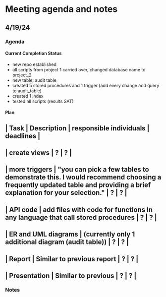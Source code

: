 # Meeting agenda and notes

## 4/19/24

### Agenda

#### Current Completion Status

- new repo established
- all scripts from project 1 carried over, changed database name to project_2
- new table: audit table
- created 5 stored procedures and 1 trigger (add every change and query to audit_table)
- created 1 index
- tested all scripts (results SAT)

#### Plan 

| Task | Description | responsible individuals |  deadlines |
---
| create views | ? | ? |
---
| more triggers | "you can pick a few tables to demonstrate this. I would recommend choosing a frequently updated table and providing a brief explanation for your selection." | ? | ? |
--- 
| API code | add files with code for functions in any language that call stored procedures | ? | ? |
---
| ER and UML diagrams | (currently only 1 additional diagram (audit table)) | ? | ? |
---
| Report | Similar to previous report | ? | ? |
--- 
| Presentation | Similar to previous | ? | ? |
---


### Notes